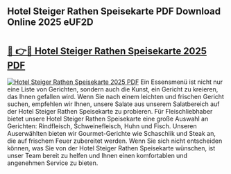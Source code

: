## Hotel Steiger Rathen Speisekarte PDF Download Online 2025 eUF2D

# <h2><a href="http://gcc53k.nevu.top/?p=Hotel+Steiger+Rathen+Speisekarte">🔗 👉🔴 Hotel Steiger Rathen Speisekarte 2025 PDF</a></h2>

[![Hotel Steiger Rathen Speisekarte 2025 PDF](https://i.imgur.com/dBaPXMq.png)](http://gcc53k.nevu.top/?p=Hotel+Steiger+Rathen+Speisekarte)
Ein Essensmenü ist nicht nur eine Liste von Gerichten, sondern auch die Kunst, ein Gericht zu kreieren, das Ihnen gefallen wird. Wenn Sie nach einem leichten und frischen Gericht suchen, empfehlen wir Ihnen, unsere Salate aus unserem Salatbereich auf der Hotel Steiger Rathen Speisekarte zu probieren. Für Fleischliebhaber bietet unsere Hotel Steiger Rathen Speisekarte eine große Auswahl an Gerichten: Rindfleisch, Schweinefleisch, Huhn und Fisch. Unseren Auserwählten bieten wir Gourmet-Gerichte wie Schaschlik und Steak an, die auf frischem Feuer zubereitet werden. Wenn Sie sich nicht entscheiden können, was Sie von der Hotel Steiger Rathen Speisekarte wünschen, ist unser Team bereit zu helfen und Ihnen einen komfortablen und angenehmen Service zu bieten.
